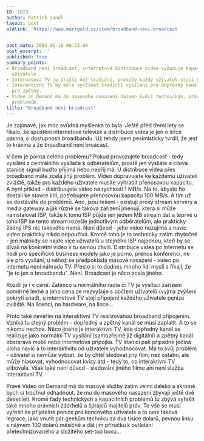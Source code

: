 ```yaml
---
ID: 1023
author: Patrick Zandl
layout: post
oldlink: 'https://www.marigold.cz/item/broadband-neni-broadcast

  '
post_date: 2004-05-10 08:23:00
post_excerpt: ''
published: true
summary_points:
- Broadband není broadcast, internetová distribuce videa vyžaduje kapacitu pro každého
  uživatele.
- Internetová TV je dražší než tradiční, protože každý uživatel stojí peníze.
- Interaktivní TV by měla využívat tradiční vysílání pro dopředný kanál a internet
  pro zpětný.
- Video on Demand má do masového nasazení daleko kvůli technickým, právním a cenovým
  problémům.
title: "Broadband není broadcast"
---
```


<p>
Je zajímavé, jak moc svůdná myšlenka to byla. Ještě před třemi lety se říkalo, že spuštění internetové televize a distribuce videa je jen o šířce pásma, o dostupnosti broadbandu. Už tehdy jsem pesimisticky tvrdil, že jest to kravina a že broadband není broacast. </p>

<p>
V čem je pointa celého problému? Pokud provozujete broadcast - tedy vysílání z centrálního vysílače k odběratelům, prostě jen vysíláte a cílová stanice signál buďto přijímá nebo nepřijímá. U distribuce videa přes broadband máte zcela jiný problém. Video dopravujete ke každému uživateli zvláště, takže pro každého uživatele musíte vyhradit přenosovou kapacitu. A nyní příklad - distribuujete video na rychlosti 1 MB/s. Na to, abyste ho dostali ke stovce lidí, potřebujete přenosovou kapacitu 100 MB/s. A tím už se dostáváte do problémů. Ano, jsou řešení - existují proxy stream servery a media gateway a jak různě se taková zařízení jmenují, která si může nainstalovat ISP, takže k tomu ISP půjde jen jedem MB stream dat a teprve u toho ISP se tento stream rozešle jednotlivým odběratelům, ale prakticky žádný IPS nic takového nemá. Není důvod - jeho video nezajímá a navíc video prakticky nikdo nepoužívá. Kromě toho je to technicky zatím zbytečné - jen málokdy se najde více uživatelů u stejného ISP najednou, kteří by se dívali na konkrétní video v tu samou chvíli. Distribuce videa po internetu se hodí pro specifické business modely jako je porno, přenos konferencí, ne ale pro vysílání, u něhož se předpokládá masové nasazení - video po internetu není náhrada TV. Přesto si to dodnes mnoho lidí myslí a říkají, že "je to jen o broadbandu". Není. Broadcast je něco zcela jiného. </p>

<p>
Rozdíl je i v ceně. Zatímco u normálního radia či TV je vysílací zařízení poměrně levné a jeho cena se nezvyšuje s počtem uživatelů (vyjma zvýšení pokrytí snad), u internetové TV stojí připojení každého uživatele peníze zvláště. Na licenci, na hardware, na lince...</p>

<p>
Proto také nevěřím na interaktivní TV realizovanou broadband připojením. Vzniká tu stejný problém - dopředný a zpětný kanál se musí zaplatit. A to se nikomu nechce. Něco jiného je interaktivní TV, kde dopředný kanál se realizuje jako normální TV vysílání (samozřejmě již digitální) a zpětný kanál obstarává mobil nebo internetová přípojka. TV stanici pak připadne jediná úloha navíc a to interaktivitu od uživatele vyhodnocovat. Má to svůj problém - uživatel si nemůže vybrat, že by chtěl sledovat jiný film, než ostatní, ale může hlasovat, vyhodnocovat kvízy atd - tedy to, co interaktivní TV slibovala. Však také není důvod - sledování jiného filmu ani není služba interaktivní TV. </p>

<p>
Pravé Video on Demand má do masové služby zatím velmi daleko a skromě bych si troufnul odhadnout, že mu do masového nasazení zbývají ještě dvě desetiletí. Kromě řady technických a kapacitních problémů tu zbývá vyřešit také mnoho právních zádrhelů a šprajců majitelů práv. To vše se musí vyřešit za přijatelné peníze pro koncového uživatele a to není taková legrace, jako vnutit pár geekům techniku za dva tisíce dolarů, pevnou linku s nájmem 100 dolarů měsíčně a dát jim příručku k ovládání přetechnizovaného a složitého set-top boxu...</p>